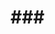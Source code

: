###<title>###
=================================================

[![Build Status](https://travis-ci.org/###<user>###/###<dirname>###.svg?branch=master)](https://travis-ci.org/###<user>###/###<dirname>###)
[![Coverage Status](https://coveralls.io/repos/###<user>###/###<dirname>###/badge.png?branch=master)](https://coveralls.io/r/###<user>###/###<dirname>###?branch=master)
[![Dependency Status](https://gemnasium.com/###<user>###/###<dirname>###.png)](https://gemnasium.com/###<user>###/###<dirname>###)

This package contains...

> It is one of the modules of the [Alinex Namespace](http://alinex.github.io/code.html)
> following the code standards defined in the [General Docs](http://alinex.github.io/develop).


Install
-------------------------------------------------

[![NPM](https://nodei.co/npm/###<pack>###.png?downloads=true&downloadRank=true&stars=true)
 ![Downloads](https://nodei.co/npm-dl/###<pack>###.png?months=9&height=3)
](https://www.npmjs.com/package/###<pack>###)


Usage
-------------------------------------------------


License
-------------------------------------------------

Copyright ###<year>### ###<copyright>###

Licensed under the Apache License, Version 2.0 (the "License");
you may not use this file except in compliance with the License.
You may obtain a copy of the License at

>  <http://www.apache.org/licenses/LICENSE-2.0>

Unless required by applicable law or agreed to in writing, software
distributed under the License is distributed on an "AS IS" BASIS,
WITHOUT WARRANTIES OR CONDITIONS OF ANY KIND, either express or implied.
See the License for the specific language governing permissions and
limitations under the License.
